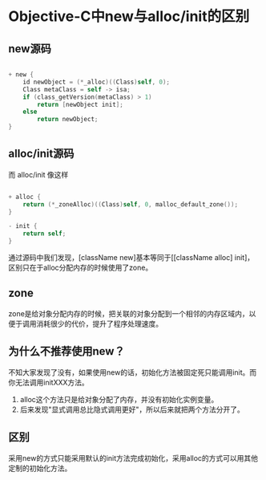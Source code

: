 # Objective-C中new与alloc/init的区别

## new源码

``` Objective-C

+ new {
	id newObject = (*_alloc)((Class)self, 0);
	Class metaClass = self -> isa;
	if (class_getVersion(metaClass) > 1)
		return [newObject init];
	else 
		return newObject;
}

```

## alloc/init源码

而 alloc/init 像这样

``` Objective-C

+ alloc {
	return (*_zoneAlloc)((Class)self, 0, malloc_default_zone());
}

- init {
	return self;
}

```

通过源码中我们发现，[className new]基本等同于[[className alloc] init]，区别只在于alloc分配内存的时候使用了zone。

## zone

zone是给对象分配内存的时候，把关联的对象分配到一个相邻的内存区域内，以便于调用消耗很少的代价，提升了程序处理速度。

## 为什么不推荐使用new？

不知大家发现了没有，如果使用new的话，初始化方法被固定死只能调用init。而你无法调用initXXX方法。

1. alloc这个方法只是给对象分配了内存，并没有初始化实例变量。
2. 后来发现"显式调用总比隐式调用更好"，所以后来就把两个方法分开了。

## 区别

采用new的方式只能采用默认的init方法完成初始化，采用alloc的方式可以用其他定制的初始化方法。
